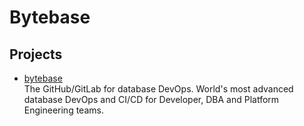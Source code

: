 # Bytebase

## Projects

- [bytebase](https://github.com/bytebase/bytebase)
  <br/>The GitHub/GitLab for database DevOps. World's most advanced database DevOps and CI/CD for Developer, DBA and
  Platform Engineering teams.